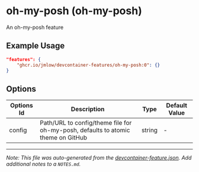 
# oh-my-posh (oh-my-posh)

An oh-my-posh feature

## Example Usage

```json
"features": {
    "ghcr.io/jmlow/devcontainer-features/oh-my-posh:0": {}
}
```

## Options

| Options Id | Description | Type | Default Value |
|-----|-----|-----|-----|
| config | Path/URL to config/theme file for oh-my-posh, defaults to atomic theme on GitHub | string | - |



---

_Note: This file was auto-generated from the [devcontainer-feature.json](https://github.com/jmlow/devcontainer-features/blob/main/src/oh-my-posh/devcontainer-feature.json).  Add additional notes to a `NOTES.md`._
